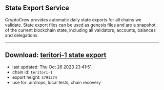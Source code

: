 ## State Export Service
CryptoCrew provides automatic daily state exports for all chains we validate. State export files can be used as genesis files and are a snapshot of the current blockchain state, including all validators, accounts, balances and delegations.

---
**Download: [teritori-1 state export](https://dl.ccvalidators.com/SERVICE/teritori/teritori-1_export_5791374.json)**
---

- last updated: Thu Oct 26 2023 23:41:51
- chain id: `teritori-1`
- export height: `5791374`
- use for: airdrops, local tests, chain recovery
